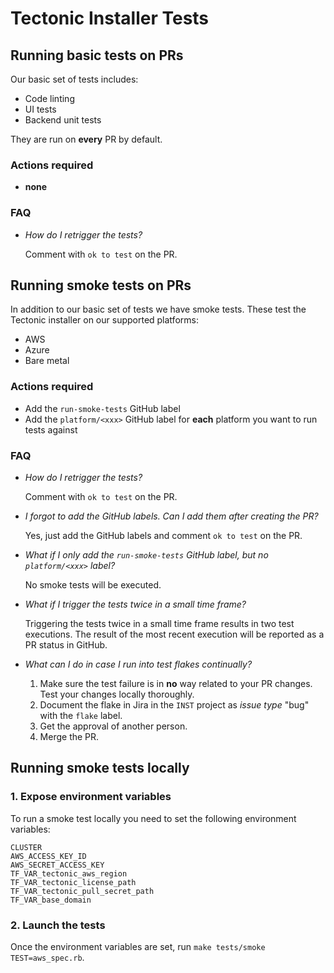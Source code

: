 # Tectonic Installer Tests


## Running basic tests on PRs

Our basic set of tests includes:
- Code linting
- UI tests
- Backend unit tests

They are run on **every** PR by default.

### Actions required
- **none**

### FAQ
- *How do I retrigger the tests?*

  Comment with `ok to test` on the PR.


## Running smoke tests on PRs

In addition to our basic set of tests we have smoke tests. These test the
Tectonic installer on our supported platforms:
- AWS
- Azure
- Bare metal

### Actions required
- Add the `run-smoke-tests` GitHub label
- Add the `platform/<xxx>` GitHub label for **each** platform you want to run
  tests against
  
### FAQ
- *How do I retrigger the tests?*

  Comment with `ok to test` on the PR.

- *I forgot to add the GitHub labels. Can I add them after creating the PR?*

  Yes, just add the GitHub labels and comment `ok to test` on the PR.

- *What if I only add the `run-smoke-tests` GitHub label, but no
  `platform/<xxx>` label?*

  No smoke tests will be executed.
  
- *What if I trigger the tests twice in a small time frame?*

  Triggering the tests twice in a small time frame results in two test
  executions. The result of the most recent execution will be reported as a PR
  status in GitHub.

- *What can I do in case I run into test flakes continually?*

  1. Make sure the test failure is in **no** way related to your PR changes.
     Test your changes locally thoroughly.
  2. Document the flake in Jira in the `INST` project as *issue type* "bug" with the
     `flake` label.
  3. Get the approval of another person.
  4. Merge the PR.


## Running smoke tests locally

### 1. Expose environment variables
To run a smoke test locally you need to set the following environment variables:
```
CLUSTER
AWS_ACCESS_KEY_ID
AWS_SECRET_ACCESS_KEY
TF_VAR_tectonic_aws_region
TF_VAR_tectonic_license_path
TF_VAR_tectonic_pull_secret_path
TF_VAR_base_domain
```

### 2. Launch the tests
Once the environment variables are set, run `make tests/smoke TEST=aws_spec.rb`.
